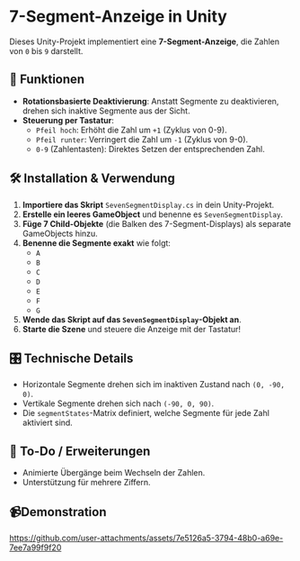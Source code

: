 # 7-Segment-Anzeige in Unity

Dieses Unity-Projekt implementiert eine **7-Segment-Anzeige**, die Zahlen von `0` bis `9` darstellt.

## 🚀 Funktionen
- **Rotationsbasierte Deaktivierung**: Anstatt Segmente zu deaktivieren, drehen sich inaktive Segmente aus der Sicht.
- **Steuerung per Tastatur**:
  - `Pfeil hoch`: Erhöht die Zahl um `+1` (Zyklus von 0-9).
  - `Pfeil runter`: Verringert die Zahl um `-1` (Zyklus von 9-0).
  - `0-9` (Zahlentasten): Direktes Setzen der entsprechenden Zahl.

## 🛠️ Installation & Verwendung
1. **Importiere das Skript** `SevenSegmentDisplay.cs` in dein Unity-Projekt.
2. **Erstelle ein leeres GameObject** und benenne es `SevenSegmentDisplay`.
3. **Füge 7 Child-Objekte** (die Balken des 7-Segment-Displays) als separate GameObjects hinzu.
4. **Benenne die Segmente exakt** wie folgt:
   - `A`
   - `B`
   - `C`
   - `D`
   - `E`
   - `F`
   - `G`
5. **Wende das Skript auf das `SevenSegmentDisplay`-Objekt an**.
6. **Starte die Szene** und steuere die Anzeige mit der Tastatur!

## 🎛️ Technische Details
- Horizontale Segmente drehen sich im inaktiven Zustand nach `(0, -90, 0)`.
- Vertikale Segmente drehen sich nach `(-90, 0, 90)`.
- Die `segmentStates`-Matrix definiert, welche Segmente für jede Zahl aktiviert sind.

## 📌 To-Do / Erweiterungen
- Animierte Übergänge beim Wechseln der Zahlen.
- Unterstützung für mehrere Ziffern.

## 📹Demonstration

https://github.com/user-attachments/assets/7e5126a5-3794-48b0-a69e-7ee7a99f9f20

